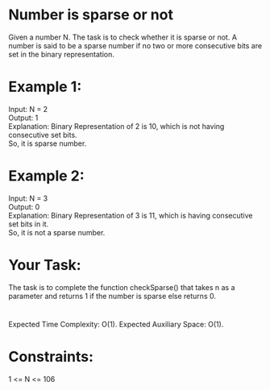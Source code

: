 # Number is sparse or not

Given a number N. The task is to check whether it is sparse or not. A number is said to be a sparse number if no two or more consecutive bits are set in the binary representation.

# Example 1:

Input: N = 2  
Output: 1  
Explanation: Binary Representation of 2 is 10, 
which is not having consecutive set bits.  
So, it is sparse number.  


# Example 2:

Input: N = 3  
Output: 0  
Explanation: Binary Representation of 3 is 11, 
which is having consecutive set bits in it.  
So, it is not a sparse number.  

# Your Task:
The task is to complete the function checkSparse() that takes n as a parameter and returns 1 if the number is sparse else returns 0.

#
Expected Time Complexity: O(1).
Expected Auxiliary Space: O(1).

# Constraints:
1 <= N <= 106
